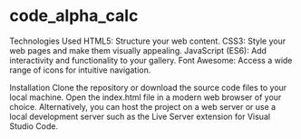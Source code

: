 # code_alpha_calc
Technologies Used
HTML5: Structure your web content.
CSS3: Style your web pages and make them visually appealing.
JavaScript (ES6): Add interactivity and functionality to your gallery.
Font Awesome: Access a wide range of icons for intuitive navigation.



Installation
Clone the repository or download the source code files to your local machine.
Open the index.html file in a modern web browser of your choice.
Alternatively, you can host the project on a web server or use a local development server such as the Live Server extension for Visual Studio Code.
